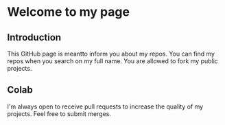 # Welcome to my page

## Introduction
This GitHub page is meantto inform you about my repos. You can find my repos when you search on my full name.
You are allowed to fork my public projects.

## Colab
I'm always open to receive pull requests to increase the quality of my projects. Feel free to submit merges.

